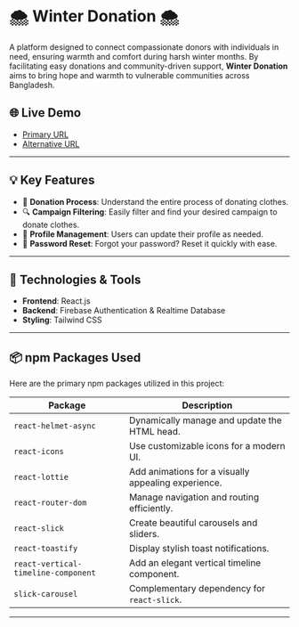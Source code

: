 # 🌨️ Winter Donation 🌨️

A platform designed to connect compassionate donors with individuals in need, ensuring warmth and comfort during harsh winter months. By facilitating easy donations and community-driven support, **Winter Donation** aims to bring hope and warmth to vulnerable communities across Bangladesh.

## 🌐 Live Demo

- [Primary URL](https://winter-donation-727a4.web.app/)
- [Alternative URL](https://winter-donation1.netlify.app/)

---

## 💡 Key Features

- 🧥 **Donation Process**: Understand the entire process of donating clothes.
- 🔍 **Campaign Filtering**: Easily filter and find your desired campaign to donate clothes.
- 👤 **Profile Management**: Users can update their profile as needed.
- 🔑 **Password Reset**: Forgot your password? Reset it quickly with ease.

---

## 🚀 Technologies & Tools

- **Frontend**: React.js
- **Backend**: Firebase Authentication & Realtime Database
- **Styling**: Tailwind CSS

---

## 📦 npm Packages Used

Here are the primary npm packages utilized in this project:

| Package                             | Description                                         |
| ----------------------------------- | --------------------------------------------------- |
| `react-helmet-async`                | Dynamically manage and update the HTML head.        |
| `react-icons`                       | Use customizable icons for a modern UI.             |
| `react-lottie`                      | Add animations for a visually appealing experience. |
| `react-router-dom`                  | Manage navigation and routing efficiently.          |
| `react-slick`                       | Create beautiful carousels and sliders.             |
| `react-toastify`                    | Display stylish toast notifications.                |
| `react-vertical-timeline-component` | Add an elegant vertical timeline component.         |
| `slick-carousel`                    | Complementary dependency for `react-slick`.         |

---
